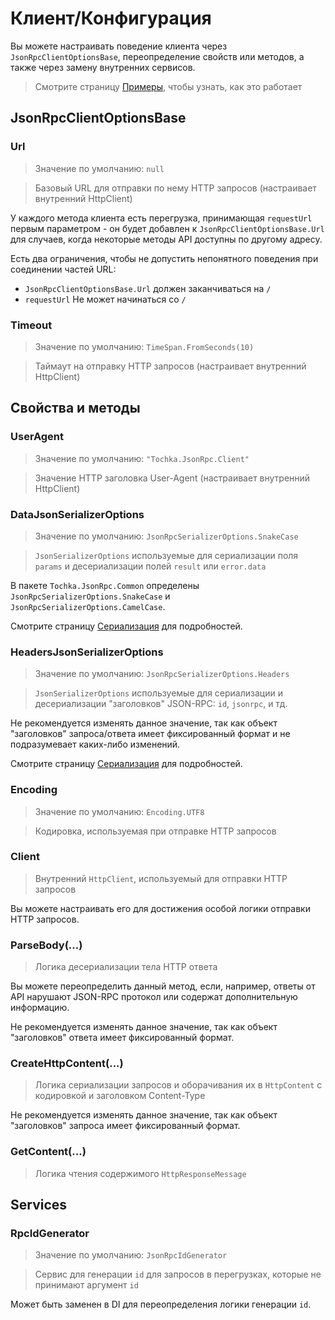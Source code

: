 # Клиент/Конфигурация

Вы можете настраивать поведение клиента через `JsonRpcClientOptionsBase`, переопределение свойств или методов, а также через замену внутренних сервисов.

> Смотрите страницу [Примеры](examples), чтобы узнать, как это работает

## JsonRpcClientOptionsBase

### Url

> Значение по умолчанию: `null`

> Базовый URL для отправки по нему HTTP запросов (настраивает внутренний HttpClient)

У каждого метода клиента есть перегрузка, принимающая `requestUrl` первым параметром - он будет добавлен к `JsonRpcClientOptionsBase.Url` для случаев, когда некоторые методы API доступны по другому адресу.

Есть два ограничения, чтобы не допустить непонятного поведения при соединении частей URL:  
 - `JsonRpcClientOptionsBase.Url` должен заканчиваться на `/`
 - `requestUrl` Не может начинаться со `/`

### Timeout

> Значение по умолчанию: `TimeSpan.FromSeconds(10)`

> Таймаут на отправку HTTP запросов (настраивает внутренний HttpClient)

## Свойства и методы

### UserAgent

> Значение по умолчанию: `"Tochka.JsonRpc.Client"`

> Значение HTTP заголовка User-Agent (настраивает внутренний HttpClient)

### DataJsonSerializerOptions

> Значение по умолчанию: `JsonRpcSerializerOptions.SnakeCase`

> `JsonSerializerOptions` используемые для сериализации поля `params` и десериализации полей `result` или `error.data`

В пакете `Tochka.JsonRpc.Common` определены `JsonRpcSerializerOptions.SnakeCase` и `JsonRpcSerializerOptions.CamelCase`.

Смотрите страницу [Сериализация](serialization) для подробностей.

### HeadersJsonSerializerOptions

> Значение по умолчанию: `JsonRpcSerializerOptions.Headers`

> `JsonSerializerOptions` используемые для сериализации и десериализации "заголовков" JSON-RPC: `id`, `jsonrpc`, и тд.

Не рекомендуется изменять данное значение, так как объект "заголовков" запроса/ответа имеет фиксированный формат и не подразумевает каких-либо изменений.

Смотрите страницу [Сериализация](serialization) для подробностей.

### Encoding

> Значение по умолчанию: `Encoding.UTF8`

> Кодировка, используемая при отправке HTTP запросов

### Client

> Внутренний `HttpClient`, используемый для отправки HTTP запросов

Вы можете настраивать его для достижения особой логики отправки HTTP запросов.

### ParseBody(...)

> Логика десериализации тела HTTP ответа

Вы можете переопределить данный метод, если, например, ответы от API нарушают JSON-RPC протокол или содержат дополнительную информацию.

Не рекомендуется изменять данное значение, так как объект "заголовков" ответа имеет фиксированный формат.

### CreateHttpContent(...)

> Логика сериализации запросов и оборачивания их в `HttpContent` с кодировкой и заголовком Content-Type

Не рекомендуется изменять данное значение, так как объект "заголовков" запроса имеет фиксированный формат.

### GetContent(...)

> Логика чтения содержимого `HttpResponseMessage`

## Services

### RpcIdGenerator

> Значение по умолчанию: `JsonRpcIdGenerator`

> Сервис для генерации `id` для запросов в перегрузках, которые не принимают аргумент `id`

Может быть заменен в DI для переопределения логики генерации `id`.
